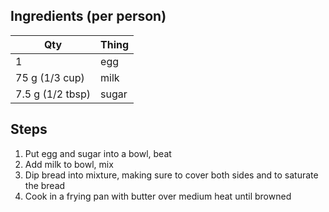 
## Ingredients (per person)
| Qty               | Thing |
|-------------------|-------|
| 1                 | egg
| 75 g (1/3 cup)    | milk
| 7.5 g (1/2 tbsp)  | sugar

## Steps
1. Put egg and sugar into a bowl, beat
2. Add milk to bowl, mix
3. Dip bread into mixture, making sure to cover both sides and to saturate the bread
4. Cook in a frying pan with butter over medium heat until browned
